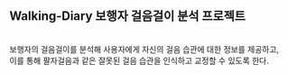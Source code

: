 ## Walking-Diary 보행자 걸음걸이 분석 프로젝트

</br>
보행자의 걸음걸이를 분석해 사용자에게 자신의 걸음 습관에 대한 정보를 제공하고,</br>
이를 통해 팔자걸음과 같은 잘못된 걸음 습관을 인식하고 교정할 수 있도록 한다. 
